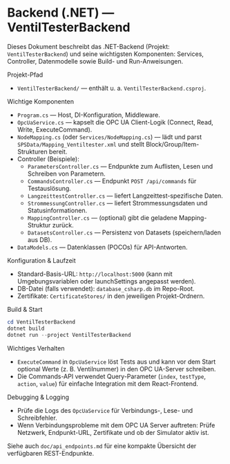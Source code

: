 # Backend (.NET) — VentilTesterBackend

Dieses Dokument beschreibt das .NET-Backend (Projekt: `VentilTesterBackend`) und seine wichtigsten Komponenten: Services, Controller, Datenmodelle sowie Build- und Run-Anweisungen.

Projekt-Pfad

- `VentilTesterBackend/` — enthält u. a. `VentilTesterBackend.csproj`.

Wichtige Komponenten

- `Program.cs` — Host, DI-Konfiguration, Middleware.
- `OpcUaService.cs` — kapselt die OPC UA Client-Logik (Connect, Read, Write, ExecuteCommand).
- `NodeMapping.cs` (oder `Services/NodeMapping.cs`) — lädt und parst `SPSData/Mapping_Ventiltester.xml` und stellt Block/Group/Item-Strukturen bereit.
- Controller (Beispiele):
  - `ParametersController.cs` — Endpunkte zum Auflisten, Lesen und Schreiben von Parametern.
  - `CommandsController.cs` — Endpunkt `POST /api/commands` für Testauslösung.
  - `LangzeittestController.cs` — liefert Langzeittest-spezifische Daten.
  - `StrommessungController.cs` — liefert Strommessungsdaten und Statusinformationen.
  - `MappingController.cs` — (optional) gibt die geladene Mapping-Struktur zurück.
  - `DatasetsController.cs` — Persistenz von Datasets (speichern/laden aus DB).
- `DataModels.cs` — Datenklassen (POCOs) für API-Antworten.

Konfiguration & Laufzeit

- Standard-Basis-URL: `http://localhost:5000` (kann mit Umgebungsvariablen oder launchSettings angepasst werden).
- DB-Datei (falls verwendet): `database_csharp.db` im Repo-Root.
- Zertifikate: `CertificateStores/` in den jeweiligen Projekt-Ordnern.

Build & Start

```powershell
cd VentilTesterBackend
dotnet build
dotnet run --project VentilTesterBackend
```

Wichtiges Verhalten

- `ExecuteCommand` in `OpcUaService` löst Tests aus und kann vor dem Start optional Werte (z. B. Ventilnummer) in den OPC UA-Server schreiben.
- Die Commands-API verwendet Query-Parameter (`index`, `testType`, `action`, `value`) für einfache Integration mit dem React-Frontend.

Debugging & Logging

- Prüfe die Logs des `OpcUaService` für Verbindungs-, Lese- und Schreibfehler.
- Wenn Verbindungsprobleme mit dem OPC UA Server auftreten: Prüfe Netzwerk, Endpunkt-URL, Zertifikate und ob der Simulator aktiv ist.

Siehe auch `doc/api_endpoints.md` für eine kompakte Übersicht der verfügbaren REST-Endpunkte.
